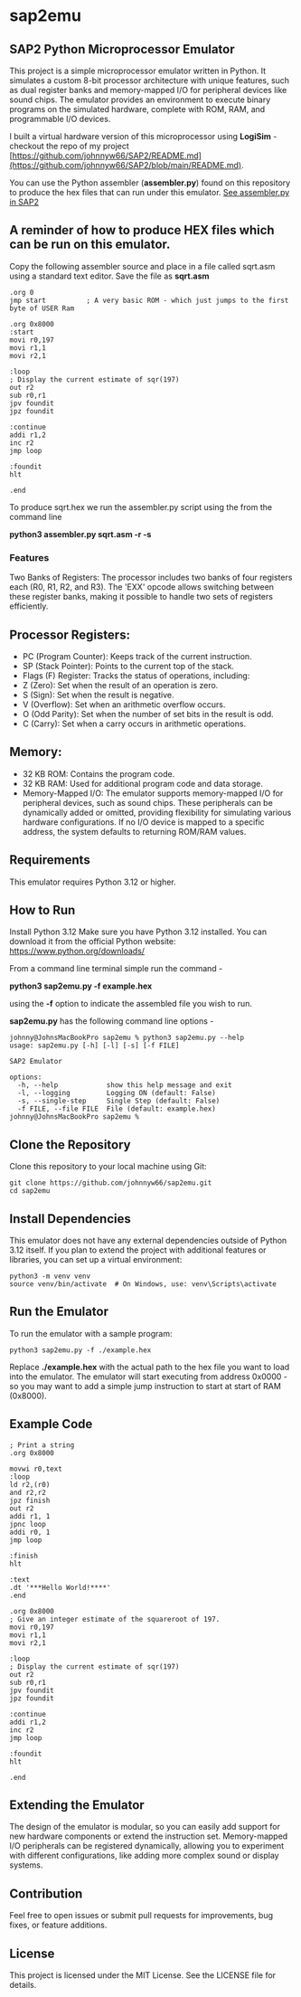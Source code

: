 # sap2emu

## SAP2 Python Microprocessor Emulator

This project is a simple microprocessor emulator written in Python. It simulates a custom 8-bit processor architecture with unique features, such as dual register banks and memory-mapped I/O for peripheral devices like sound chips. The emulator provides an environment to execute binary programs on the simulated hardware, complete with ROM, RAM, and programmable I/O devices.

I built a virtual hardware version of this microprocessor using **LogiSim** - checkout the repo of my project [https://github.com/johnnyw66/SAP2/README.md](https://github.com/johnnyw66/SAP2/blob/main/README.md).

You can use the Python assembler (**assembler.py**) found on this repository to produce the hex files that can run under this emulator.
[See assembler.py in SAP2](https://github.com/johnnyw66/SAP2/blob/main/assembler.py)

## A reminder of how to produce HEX files which can be run on this emulator.

Copy the following assembler source and place in a file called sqrt.asm using a standard text editor.
Save the file as **sqrt.asm**

```
.org 0
jmp start          ; A very basic ROM - which just jumps to the first byte of USER Ram

.org 0x8000
:start
movi r0,197
movi r1,1
movi r2,1

:loop
; Display the current estimate of sqr(197)
out r2
sub r0,r1
jpv foundit
jpz foundit

:continue
addi r1,2
inc r2
jmp loop

:foundit
hlt

.end

```

To produce sqrt.hex we run the assembler.py script using the from the command line

**python3 assembler.py sqrt.asm -r -s**


### Features
Two Banks of Registers: The processor includes two banks of four registers each (R0, R1, R2, and R3). The 'EXX' opcode allows switching between these register banks, making it possible to handle two sets of registers efficiently.

## Processor Registers:

+ PC (Program Counter): Keeps track of the current instruction.
+ SP (Stack Pointer): Points to the current top of the stack.
+ Flags (F) Register: Tracks the status of operations, including:
+ Z (Zero): Set when the result of an operation is zero.
+ S (Sign): Set when the result is negative.
+ V (Overflow): Set when an arithmetic overflow occurs.
+ O (Odd Parity): Set when the number of set bits in the result is odd.
+ C (Carry): Set when a carry occurs in arithmetic operations.

## Memory:

+ 32 KB ROM: Contains the program code.
+ 32 KB RAM: Used for additional program code and data storage.
+ Memory-Mapped I/O: The emulator supports memory-mapped I/O for peripheral devices, such as sound chips. These peripherals can be dynamically added or omitted, providing flexibility for simulating various hardware configurations. If no I/O device is mapped to a specific address, the system defaults to returning ROM/RAM values.

## Requirements
This emulator requires Python 3.12 or higher.

## How to Run

Install Python 3.12
Make sure you have Python 3.12 installed. You can download it from the official Python website:
https://www.python.org/downloads/

From a command line terminal simple run the command -

**python3 sap2emu.py -f example.hex**

using the **-f** option to indicate the assembled file you wish to run.

**sap2emu.py** has the following command line options -

```
johnny@JohnsMacBookPro sap2emu % python3 sap2emu.py --help
usage: sap2emu.py [-h] [-l] [-s] [-f FILE]

SAP2 Emulator

options:
  -h, --help            show this help message and exit
  -l, --logging         Logging ON (default: False)
  -s, --single-step     Single Step (default: False)
  -f FILE, --file FILE  File (default: example.hex)
johnny@JohnsMacBookPro sap2emu % 
```

## Clone the Repository
Clone this repository to your local machine using Git:

```
git clone https://github.com/johnnyw66/sap2emu.git
cd sap2emu

```
## Install Dependencies
This emulator does not have any external dependencies outside of Python 3.12 itself. If you plan to extend the project with additional features or libraries, you can set up a virtual environment:

```
python3 -m venv venv
source venv/bin/activate  # On Windows, use: venv\Scripts\activate
```

## Run the Emulator
To run the emulator with a sample program:

```
python3 sap2emu.py -f ./example.hex
```

Replace **./example.hex** with the actual path to the hex file you want to load into the emulator. The emulator will start executing from address 0x0000 - so you may want to add a simple jump instruction to start at start of RAM (0x8000).
## Example Code

```
; Print a string
.org 0x8000

movwi r0,text
:loop
ld r2,(r0)
and r2,r2
jpz finish
out r2
addi r1, 1
jpnc loop
addi r0, 1
jmp loop

:finish
hlt

:text
.dt '***Hello World!****'
.end

```

```
.org 0x8000
; Give an integer estimate of the squareroot of 197.
movi r0,197
movi r1,1
movi r2,1

:loop
; Display the current estimate of sqr(197)
out r2
sub r0,r1
jpv foundit
jpz foundit

:continue
addi r1,2
inc r2
jmp loop

:foundit
hlt

.end
```


## Extending the Emulator
The design of the emulator is modular, so you can easily add support for new hardware components or extend the instruction set. Memory-mapped I/O peripherals can be registered dynamically, allowing you to experiment with different configurations, like adding more complex sound or display systems.

## Contribution
Feel free to open issues or submit pull requests for improvements, bug fixes, or feature additions.

## License
This project is licensed under the MIT License. See the LICENSE file for details.

